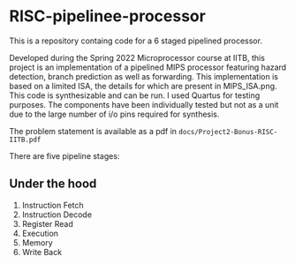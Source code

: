 # RISC-pipelinee-processor
This is a repository containg code for a 6 staged pipelined processor.

Developed during the Spring 2022 Microprocessor course at IITB, this project is an implementation of a pipelined MIPS processor featuring hazard detection, branch prediction as well as forwarding. This implementation is based on a limited ISA, the details for which are present in MIPS_ISA.png. This code is synthesizable and can be run. I used Quartus for testing purposes. The components have been individually tested but not as a unit due to the large number of i/o pins required for synthesis.

The problem statement is available as a pdf in `docs/Project2-Bonus-RISC-IITB.pdf`

There are five pipeline stages: 

## Under the hood

1. Instruction Fetch
2. Instruction Decode
3. Register Read
4. Execution
5. Memory
6. Write Back
